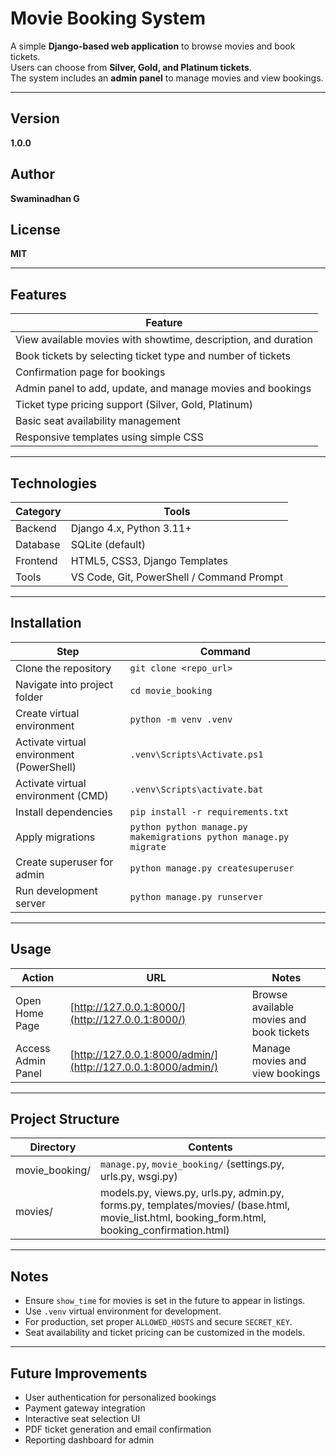 # Movie Booking System

A simple **Django-based web application** to browse movies and book tickets.  
Users can choose from **Silver, Gold, and Platinum tickets**.  
The system includes an **admin panel** to manage movies and view bookings.

---

## Version
**1.0.0**

## Author
**Swaminadhan G**

## License
**MIT**

---

## Features

| Feature |
|---------|
| View available movies with showtime, description, and duration |
| Book tickets by selecting ticket type and number of tickets |
| Confirmation page for bookings |
| Admin panel to add, update, and manage movies and bookings |
| Ticket type pricing support (Silver, Gold, Platinum) |
| Basic seat availability management |
| Responsive templates using simple CSS |

---

## Technologies

| Category | Tools |
|----------|-------|
| Backend  | Django 4.x, Python 3.11+ |
| Database | SQLite (default) |
| Frontend | HTML5, CSS3, Django Templates |
| Tools    | VS Code, Git, PowerShell / Command Prompt |

---

## Installation

| Step | Command |
|------|---------|
| Clone the repository | `git clone <repo_url>` |
| Navigate into project folder | `cd movie_booking` |
| Create virtual environment | `python -m venv .venv` |
| Activate virtual environment (PowerShell) | `.venv\Scripts\Activate.ps1` |
| Activate virtual environment (CMD) | `.venv\Scripts\activate.bat` |
| Install dependencies | `pip install -r requirements.txt` |
| Apply migrations | ```python python manage.py makemigrations python manage.py migrate ``` |
| Create superuser for admin | `python manage.py createsuperuser` |
| Run development server | `python manage.py runserver` |

---

## Usage

| Action | URL | Notes |
|--------|-----|-------|
| Open Home Page | [http://127.0.0.1:8000/](http://127.0.0.1:8000/) | Browse available movies and book tickets |
| Access Admin Panel | [http://127.0.0.1:8000/admin/](http://127.0.0.1:8000/admin/) | Manage movies and view bookings |

---

## Project Structure

| Directory | Contents |
|-----------|---------|
| movie_booking/ | `manage.py`, `movie_booking/` (settings.py, urls.py, wsgi.py) |
| movies/ | models.py, views.py, urls.py, admin.py, forms.py, templates/movies/ (base.html, movie_list.html, booking_form.html, booking_confirmation.html) |

---

## Notes
- Ensure `show_time` for movies is set in the future to appear in listings.  
- Use `.venv` virtual environment for development.  
- For production, set proper `ALLOWED_HOSTS` and secure `SECRET_KEY`.  
- Seat availability and ticket pricing can be customized in the models.

---

## Future Improvements
- User authentication for personalized bookings  
- Payment gateway integration  
- Interactive seat selection UI  
- PDF ticket generation and email confirmation  
- Reporting dashboard for admin

